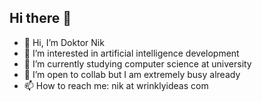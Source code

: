 ## Hi there 👋

- 👋 Hi, I’m Doktor Nik
- 👀 I’m interested in artificial intelligence development
- 🌱 I’m currently studying computer science at university
- 💞️ I’m open to collab but I am extremely busy already
- 📫 How to reach me: nik at wrinklyideas com

<!--
**DoktorNik/DoktorNik** is a ✨ _special_ ✨ repository because its `README.md` (this file) appears on your GitHub profile.

Here are some ideas to get you started:

- 🔭 I’m currently working on ...
- 🌱 I’m currently learning ...
- 👯 I’m looking to collaborate on ...
- 🤔 I’m looking for help with ...
- 💬 Ask me about ...
- 📫 How to reach me: ...
- 😄 Pronouns: ...
- ⚡ Fun fact: ...
-->
